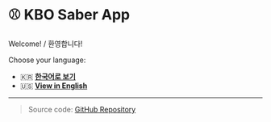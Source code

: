 <!-- docs/index.md -->
# ⚾ KBO Saber App

Welcome! / 환영합니다!

Choose your language:

- 🇰🇷 **[한국어로 보기](./ko/index.md)**
- 🇺🇸 **[View in English](./en/index.md)**

---

> Source code: [GitHub Repository](../README.md)
